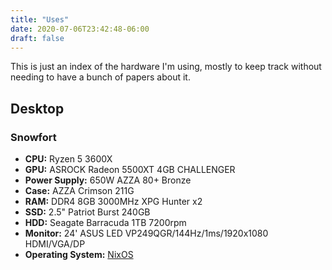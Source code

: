 ```yaml
---
title: "Uses"
date: 2020-07-06T23:42:48-06:00
draft: false
---
```

This is just an index of the hardware I'm using,
mostly to keep track without needing to have a bunch of papers about it.

## Desktop

### Snowfort
- **CPU:** Ryzen 5 3600X
- **GPU:** ASROCK Radeon 5500XT 4GB CHALLENGER
- **Power Supply:** 650W AZZA 80+ Bronze
- **Case:** AZZA Crimson 211G
- **RAM:** DDR4 8GB 3000MHz XPG Hunter x2
- **SSD:** 2.5" Patriot Burst 240GB
- **HDD:** Seagate Barracuda 1TB 7200rpm
- **Monitor:** 24' ASUS LED VP249QGR/144Hz/1ms/1920x1080 HDMI/VGA/DP
- **Operating System:** [NixOS](https://nixos.org)
